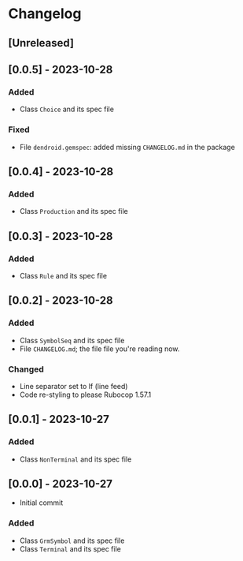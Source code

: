 # Changelog

## [Unreleased]

## [0.0.5] - 2023-10-28
### Added
- Class `Choice` and its spec file

### Fixed
- File `dendroid.gemspec`: added missing `CHANGELOG.md` in the package

## [0.0.4] - 2023-10-28
### Added
- Class `Production` and its spec file

## [0.0.3] - 2023-10-28
### Added
- Class `Rule` and its spec file

## [0.0.2] - 2023-10-28
### Added
- Class `SymbolSeq` and its spec file
- File `CHANGELOG.md`; the file file you're reading now.

### Changed
- Line separator set to lf (line feed)
- Code re-styling to please Rubocop 1.57.1

## [0.0.1] - 2023-10-27
### Added
- Class `NonTerminal` and its spec file

## [0.0.0] - 2023-10-27
- Initial commit

### Added
- Class `GrmSymbol` and its spec file
- Class `Terminal` and its spec file